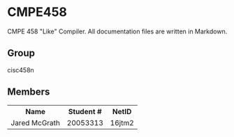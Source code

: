 # CMPE458
CMPE 458 "Like" Compiler. All documentation files are written in Markdown.

## Group
cisc458n

## Members

<table>
<tr>
<th>Name</th>
<th>Student #</th>
<th>NetID</th>
</tr>

<tr>
<td>Jared McGrath</td>
<td>20053313</td>
<td>16jtm2</td>
</tr>
</table>
